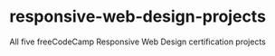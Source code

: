 # responsive-web-design-projects
All five freeCodeCamp Responsive Web Design certification projects
